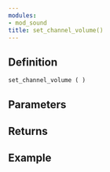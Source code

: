 ```yaml
---
modules:
- mod_sound
title: set_channel_volume()
---
```


## Definition

    set_channel_volume ( )

## Parameters

## Returns

## Example

```
```
